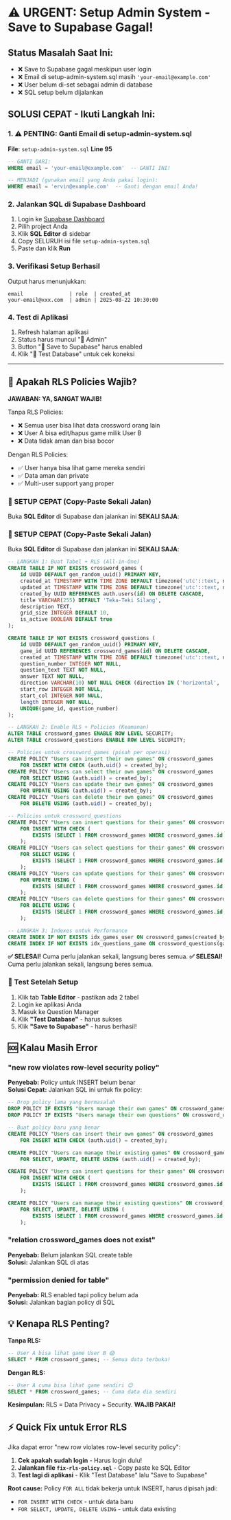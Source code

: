 # ⚠️ URGENT: Setup Admin System - Save to Supabase Gagal!

## Status Masalah Saat Ini:
- ❌ Save to Supabase gagal meskipun user login
- ❌ Email di setup-admin-system.sql masih `'your-email@example.com'` 
- ❌ User belum di-set sebagai admin di database
- ❌ SQL setup belum dijalankan

## SOLUSI CEPAT - Ikuti Langkah Ini:

### 1. ⚠️ PENTING: Ganti Email di setup-admin-system.sql
**File**: `setup-admin-system.sql` **Line 95**

```sql
-- GANTI DARI:
WHERE email = 'your-email@example.com'  -- GANTI INI!

-- MENJADI (gunakan email yang Anda pakai login):
WHERE email = 'ervin@example.com'  -- Ganti dengan email Anda!
```

### 2. Jalankan SQL di Supabase Dashboard
1. Login ke [Supabase Dashboard](https://supabase.com/dashboard)
2. Pilih project Anda  
3. Klik **SQL Editor** di sidebar
4. Copy SELURUH isi file `setup-admin-system.sql`
5. Paste dan klik **Run**

### 3. Verifikasi Setup Berhasil
Output harus menunjukkan:
```
email               | role  | created_at
your-email@xxx.com  | admin | 2025-08-22 10:30:00
```

### 4. Test di Aplikasi
1. Refresh halaman aplikasi
2. Status harus muncul "👑 Admin" 
3. Button "💾 Save to Supabase" harus enabled
4. Klik "🔧 Test Database" untuk cek koneksi

---

## 🚨 Apakah RLS Policies Wajib?

**JAWABAN: YA, SANGAT WAJIB!** 

Tanpa RLS Policies:
- ❌ Semua user bisa lihat data crossword orang lain
- ❌ User A bisa edit/hapus game milik User B
- ❌ Data tidak aman dan bisa bocor

Dengan RLS Policies:
- ✅ User hanya bisa lihat game mereka sendiri
- ✅ Data aman dan private
- ✅ Multi-user support yang proper

### 🚀 SETUP CEPAT (Copy-Paste Sekali Jalan)

Buka **SQL Editor** di Supabase dan jalankan ini **SEKALI SAJA**:

### 🚀 SETUP CEPAT (Copy-Paste Sekali Jalan)

Buka **SQL Editor** di Supabase dan jalankan ini **SEKALI SAJA**:

```sql
-- LANGKAH 1: Buat Tabel + RLS (All-in-One)
CREATE TABLE IF NOT EXISTS crossword_games (
    id UUID DEFAULT gen_random_uuid() PRIMARY KEY,
    created_at TIMESTAMP WITH TIME ZONE DEFAULT timezone('utc'::text, now()) NOT NULL,
    updated_at TIMESTAMP WITH TIME ZONE DEFAULT timezone('utc'::text, now()) NOT NULL,
    created_by UUID REFERENCES auth.users(id) ON DELETE CASCADE,
    title VARCHAR(255) DEFAULT 'Teka-Teki Silang',
    description TEXT,
    grid_size INTEGER DEFAULT 10,
    is_active BOOLEAN DEFAULT true
);

CREATE TABLE IF NOT EXISTS crossword_questions (
    id UUID DEFAULT gen_random_uuid() PRIMARY KEY,
    game_id UUID REFERENCES crossword_games(id) ON DELETE CASCADE,
    created_at TIMESTAMP WITH TIME ZONE DEFAULT timezone('utc'::text, now()) NOT NULL,
    question_number INTEGER NOT NULL,
    question_text TEXT NOT NULL,
    answer TEXT NOT NULL,
    direction VARCHAR(10) NOT NULL CHECK (direction IN ('horizontal', 'vertical')),
    start_row INTEGER NOT NULL,
    start_col INTEGER NOT NULL,
    length INTEGER NOT NULL,
    UNIQUE(game_id, question_number)
);

-- LANGKAH 2: Enable RLS + Policies (Keamanan)
ALTER TABLE crossword_games ENABLE ROW LEVEL SECURITY;
ALTER TABLE crossword_questions ENABLE ROW LEVEL SECURITY;

-- Policies untuk crossword_games (pisah per operasi)
CREATE POLICY "Users can insert their own games" ON crossword_games 
    FOR INSERT WITH CHECK (auth.uid() = created_by);
CREATE POLICY "Users can select their own games" ON crossword_games 
    FOR SELECT USING (auth.uid() = created_by);
CREATE POLICY "Users can update their own games" ON crossword_games 
    FOR UPDATE USING (auth.uid() = created_by);
CREATE POLICY "Users can delete their own games" ON crossword_games 
    FOR DELETE USING (auth.uid() = created_by);

-- Policies untuk crossword_questions
CREATE POLICY "Users can insert questions for their games" ON crossword_questions 
    FOR INSERT WITH CHECK (
        EXISTS (SELECT 1 FROM crossword_games WHERE crossword_games.id = crossword_questions.game_id AND crossword_games.created_by = auth.uid())
    );
CREATE POLICY "Users can select questions for their games" ON crossword_questions 
    FOR SELECT USING (
        EXISTS (SELECT 1 FROM crossword_games WHERE crossword_games.id = crossword_questions.game_id AND crossword_games.created_by = auth.uid())
    );
CREATE POLICY "Users can update questions for their games" ON crossword_questions 
    FOR UPDATE USING (
        EXISTS (SELECT 1 FROM crossword_games WHERE crossword_games.id = crossword_questions.game_id AND crossword_games.created_by = auth.uid())
    );
CREATE POLICY "Users can delete questions for their games" ON crossword_questions 
    FOR DELETE USING (
        EXISTS (SELECT 1 FROM crossword_games WHERE crossword_games.id = crossword_questions.game_id AND crossword_games.created_by = auth.uid())
    );

-- LANGKAH 3: Indexes untuk Performance
CREATE INDEX IF NOT EXISTS idx_games_user ON crossword_games(created_by);
CREATE INDEX IF NOT EXISTS idx_questions_game ON crossword_questions(game_id);
```

**✅ SELESAI!** Cuma perlu jalankan sekali, langsung beres semua.
**✅ SELESAI!** Cuma perlu jalankan sekali, langsung beres semua.

### 🔧 Test Setelah Setup
1. Klik tab **Table Editor** - pastikan ada 2 tabel
2. Login ke aplikasi Anda
3. Masuk ke Question Manager  
4. Klik **"Test Database"** - harus sukses
5. Klik **"Save to Supabase"** - harus berhasil!

## 🆘 Kalau Masih Error

### "new row violates row-level security policy"
**Penyebab:** Policy untuk INSERT belum benar  
**Solusi Cepat:** Jalankan SQL ini untuk fix policy:

```sql
-- Drop policy lama yang bermasalah
DROP POLICY IF EXISTS "Users manage their own games" ON crossword_games;
DROP POLICY IF EXISTS "Users manage their own questions" ON crossword_questions;

-- Buat policy baru yang benar
CREATE POLICY "Users can insert their own games" ON crossword_games 
    FOR INSERT WITH CHECK (auth.uid() = created_by);

CREATE POLICY "Users can manage their existing games" ON crossword_games 
    FOR SELECT, UPDATE, DELETE USING (auth.uid() = created_by);

CREATE POLICY "Users can insert questions for their games" ON crossword_questions 
    FOR INSERT WITH CHECK (
        EXISTS (SELECT 1 FROM crossword_games WHERE crossword_games.id = crossword_questions.game_id AND crossword_games.created_by = auth.uid())
    );

CREATE POLICY "Users can manage their existing questions" ON crossword_questions 
    FOR SELECT, UPDATE, DELETE USING (
        EXISTS (SELECT 1 FROM crossword_games WHERE crossword_games.id = crossword_questions.game_id AND crossword_games.created_by = auth.uid())
    );
```

### "relation crossword_games does not exist" 
**Penyebab:** Belum jalankan SQL create table  
**Solusi:** Jalankan SQL di atas

### "permission denied for table"
**Penyebab:** RLS enabled tapi policy belum ada  
**Solusi:** Jalankan bagian policy di SQL

## 💡 Kenapa RLS Penting?

**Tanpa RLS:**
```sql
-- User A bisa lihat game User B 😱
SELECT * FROM crossword_games; -- Semua data terbuka!
```

**Dengan RLS:**
```sql  
-- User A cuma bisa lihat game sendiri 😊
SELECT * FROM crossword_games; -- Cuma data dia sendiri
```

**Kesimpulan:** RLS = Data Privacy + Security. **WAJIB PAKAI!**

## ⚡ Quick Fix untuk Error RLS

Jika dapat error "new row violates row-level security policy":

1. **Cek apakah sudah login** - Harus login dulu!
2. **Jalankan file `fix-rls-policy.sql`** - Copy paste ke SQL Editor
3. **Test lagi di aplikasi** - Klik "Test Database" lalu "Save to Supabase"

**Root cause:** Policy `FOR ALL` tidak bekerja untuk INSERT, harus dipisah jadi:
- `FOR INSERT WITH CHECK` - untuk data baru
- `FOR SELECT, UPDATE, DELETE USING` - untuk data existing

